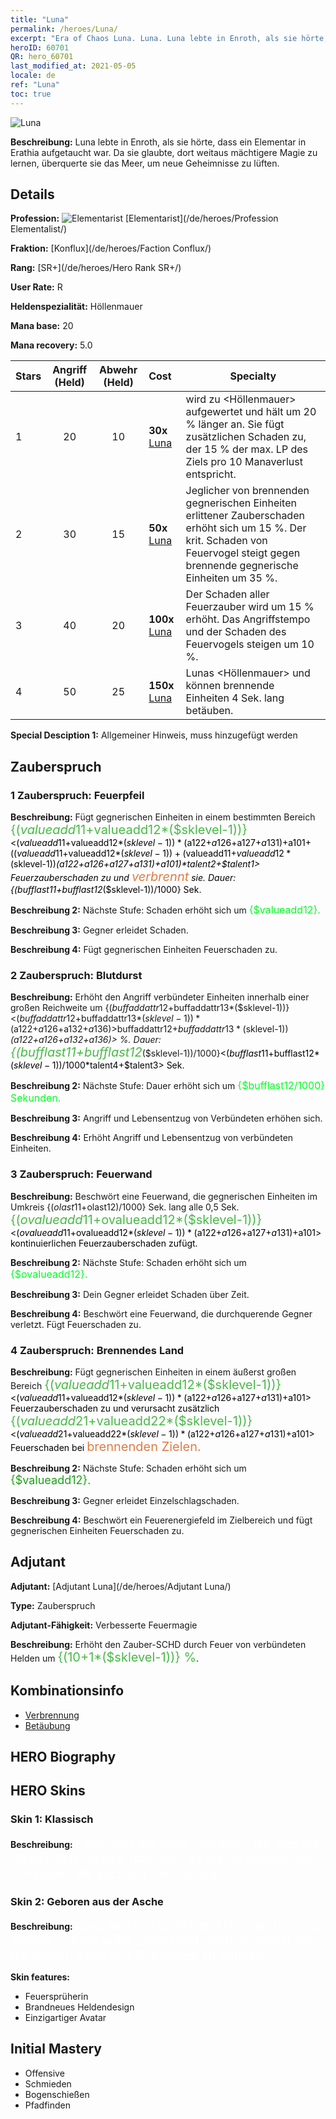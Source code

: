 ```yaml
---
title: "Luna"
permalink: /heroes/Luna/
excerpt: "Era of Chaos Luna. Luna. Luna lebte in Enroth, als sie hörte, dass ein Elementar in Erathia aufgetaucht war. Da sie glaubte, dort weitaus mächtigere Magie zu lernen, überquerte sie das Meer, um neue Geheimnisse zu lüften."
heroID: 60701
QR: hero_60701
last_modified_at: 2021-05-05
locale: de
ref: "Luna"
toc: true
---
```

  ![Luna](/images/h/h_Luna.jpg)

 **Beschreibung:** Luna lebte in Enroth, als sie hörte, dass ein Elementar in Erathia aufgetaucht war. Da sie glaubte, dort weitaus mächtigere Magie zu lernen, überquerte sie das Meer, um neue Geheimnisse zu lüften.
## Details
 **Profession:** ![Elementarist](/images/h/h_prof_14.png)  [Elementarist](/de/heroes/Profession Elementalist/)

 **Fraktion:** [Konflux](/de/heroes/Faction Conflux/)

 **Rang:** [SR+](/de/heroes/Hero Rank SR+/)

 **User Rate:** R

 **Heldenspezialität:** Höllenmauer

 **Mana base:** 20

 **Mana recovery:** 5.0


  | Stars | Angriff (Held) | Abwehr (Held) | Cost |     Specialty     |
  |---------|:---------------:|:---------------:|:--|--------------------|
  |    1    | 20 | 10 | **30x** [Luna](/ItemsDE/her_378/) | <Feuerwand> wird zu <Höllenmauer> aufgewertet und hält um 20 % länger an. Sie fügt zusätzlichen Schaden zu, der 15 % der max. LP des Ziels pro 10 Manaverlust entspricht. |
  |    2    | 30 | 15 | **50x** [Luna](/ItemsDE/her_378/) | Jeglicher von brennenden gegnerischen Einheiten erlittener Zauberschaden erhöht sich um 15 %. Der krit. Schaden von Feuervogel steigt gegen brennende gegnerische Einheiten um 35 %. |
  |    3    | 40 | 20 | **100x** [Luna](/ItemsDE/her_378/) | Der Schaden aller Feuerzauber wird um 15 % erhöht. Das Angriffstempo und der Schaden des Feuervogels steigen um 10 %. |
  |    4    | 50 | 25 | **150x** [Luna](/ItemsDE/her_378/) | Lunas <Höllenmauer> und <Brennendes Land> können brennende Einheiten 4 Sek. lang betäuben. |

 **Special Desciption 1:** Allgemeiner Hinweis, muss hinzugefügt werden

## Zauberspruch
### 1 Zauberspruch: Feuerpfeil
 **Beschreibung:** Fügt gegnerischen Einheiten in einem bestimmten Bereich <span style="color: #48b946;font-size:20px">{($valueadd11+$valueadd12*($sklevel-1))}</span><span style="color: black"><($valueadd11+$valueadd12*($sklevel-1))*($a122+$a126+$a127+$a131)+$a101+(($valueadd11+$valueadd12*($sklevel-1))+($valueadd11+$valueadd12*($sklevel-1))*($a122+$a126+$a127+$a131)+$a101)*$talent2+$talent1> Feuerzauberschaden zu und <span style="color: #e07c44;font-size:20px">verbrennt</span><span style="color: black"> sie. Dauer: {($bufflast11+$bufflast12*($sklevel-1))/1000} Sek.

 **Beschreibung 2:** Nächste Stufe: Schaden erhöht sich um <span style="color: #00ff22;font-size:16px">{$valueadd12}.</span><span style="color: black">

 **Beschreibung 3:** Gegner erleidet Schaden.

 **Beschreibung 4:** Fügt gegnerischen Einheiten Feuerschaden zu.

### 2 Zauberspruch: Blutdurst
 **Beschreibung:** Erhöht den Angriff verbündeter Einheiten innerhalb einer großen Reichweite um {($buffaddattr12+$buffaddattr13*($sklevel-1))}<($buffaddattr12+$buffaddattr13*($sklevel-1))*($a122+$a126+$a132+$a136)> % und den Lebensentzug um {($buffaddattr22+$buffaddattr23*($sklevel-1))}<($buffaddattr12+$buffaddattr13*($sklevel-1))*($a122+$a126+$a132+$a136)> %. Dauer: <span style="color: #48b946;font-size:20px">{($bufflast11+$bufflast12*($sklevel-1))/1000}</span><span style="color: black"><($bufflast11+$bufflast12*($sklevel-1))/1000*$talent4+$talent3> Sek.

 **Beschreibung 2:** Nächste Stufe: Dauer erhöht sich um <span style="color: #00ff22;font-size:16px">{$bufflast12/1000} Sekunden.</span><span style="color: black">

 **Beschreibung 3:** Angriff und Lebensentzug von Verbündeten erhöhen sich.

 **Beschreibung 4:** Erhöht Angriff und Lebensentzug von verbündeten Einheiten.

### 3 Zauberspruch: Feuerwand
 **Beschreibung:** Beschwört eine Feuerwand, die gegnerischen Einheiten im Umkreis {($olast11+$olast12)/1000} Sek. lang alle 0,5 Sek. <span style="color: #48b946;font-size:20px">{($ovalueadd11+$ovalueadd12*($sklevel-1))}</span><span style="color: black"><($ovalueadd11+$ovalueadd12*($sklevel-1))*($a122+$a126+$a127+$a131)+$a101> kontinuierlichen Feuerzauberschaden zufügt.

 **Beschreibung 2:** Nächste Stufe: Schaden erhöht sich um <span style="color: #00ff22;font-size:16px">{$ovalueadd12}.</span><span style="color: black">

 **Beschreibung 3:** Dein Gegner erleidet Schaden über Zeit.

 **Beschreibung 4:** Beschwört eine Feuerwand, die durchquerende Gegner verletzt. Fügt Feuerschaden zu.

### 4 Zauberspruch: Brennendes Land
 **Beschreibung:** Fügt gegnerischen Einheiten in einem äußerst großen Bereich <span style="color: #48b946;font-size:20px">{($valueadd11+$valueadd12*($sklevel-1))}</span><span style="color: black"><($valueadd11+$valueadd12*($sklevel-1))*($a122+$a126+$a127+$a131)+$a101> Feuerzauberschaden zu und verursacht zusätzlich <span style="color: #48b946;font-size:20px">{($valueadd21+$valueadd22*($sklevel-1))}</span><span style="color: black"><($valueadd21+$valueadd22*($sklevel-1))*($a122+$a126+$a127+$a131)+$a101> Feuerschaden bei <span style="color: #e07c44;font-size:20px">brennenden Zielen.</span><span style="color: black">

 **Beschreibung 2:** Nächste Stufe: Schaden erhöht sich um <span style="color: #1ca216;font-size:18px">{$valueadd12}.</span><span style="color: black">

 **Beschreibung 3:** Gegner erleidet Einzelschlagschaden.

 **Beschreibung 4:** Beschwört ein Feuerenergiefeld im Zielbereich und fügt gegnerischen Einheiten Feuerschaden zu.


## Adjutant

 **Adjutant:**  [Adjutant Luna](/de/heroes/Adjutant Luna/) 

 **Type:**  Zauberspruch 

 **Adjutant-Fähigkeit:**  Verbesserte Feuermagie 

 **Beschreibung:** Erhöht den Zauber-SCHD durch Feuer von verbündeten Helden um <span style="color: #48b946;font-size:20px">{(10+1*($sklevel-1))} %</span><span style="color: black">.

## Kombinationsinfo

* [Verbrennung](/de/combination/Verbrennung/) 
* [Betäubung](/de/combination/Betäubung/) 

## HERO Biography

## HERO Skins
### Skin 1: **Klassisch**

 **Beschreibung:** <span style="color: #ffffff;font-size:20px">Feuer war die erste Fähigkeit, die sich die Sterblichen nutzbar machten. Es diente sowohl dem Überleben als auch der Zerstörung.</span>


### Skin 2: **Geboren aus der Asche**

 **Beschreibung:** <span style="color: #ffffff;font-size:20px">Luna war von tödlichen Flammen umringt, entkam jedoch völlig unversehrt. Seither besitzt sie die Macht, Kälte und Dunkelheit zu bannen.</span>

 **Skin features:** 

   - Feuersprüherin
   - Brandneues Heldendesign
   - Einzigartiger Avatar


## Initial Mastery
   - Offensive
   - Schmieden
   - Bogenschießen
   - Pfadfinden
